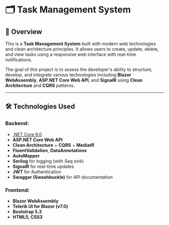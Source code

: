 # 🗂 Task Management System 

## 📌 Overview

This is a **Task Management System** built with modern web technologies and clean architecture principles. It allows users to create, update, delete, and view tasks using a responsive web interface with real-time notifications.

The goal of this project is to assess the developer's ability to structure, develop, and integrate various technologies including **Blazor WebAssembly**, **ASP.NET Core Web API**, and **SignalR** using **Clean Architecture** and **CQRS** patterns.

---

## 🛠 Technologies Used

### Backend:
- [.NET Core 9.0](https://dotnet.microsoft.com/)
- **ASP.NET Core Web API**
- **Clean Architecture** + **CQRS** + **MediatR**
- **FluentValidation**, **DataAnnotations**
- **AutoMapper**
- **Serilog** for logging (with Seq sink)
- **SignalR** for real-time updates
- **JWT** for Authentication
- **Swagger (Swashbuckle)** for API documentation

### Frontend:
- **Blazor WebAssembly**
- **Telerik UI for Blazor (v7.0)**
- **Bootstrap 5.3**
- **HTML5, CSS3**
